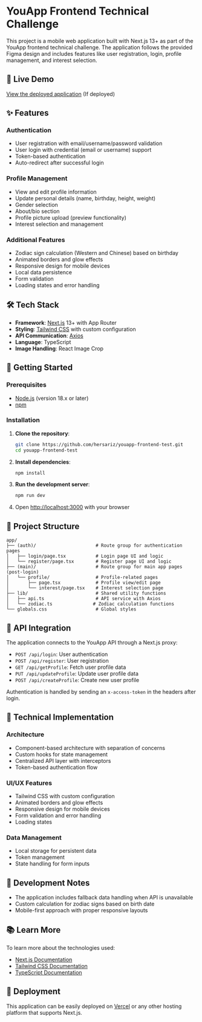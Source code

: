 # YouApp Frontend Technical Challenge

This project is a mobile web application built with Next.js 13+ as part of the YouApp frontend technical challenge. The application follows the provided Figma design and includes features like user registration, login, profile management, and interest selection.

## 📱 Live Demo

[View the deployed application](https://youapp-frontend-test.vercel.app/) (If deployed)

## ✨ Features

### Authentication
- User registration with email/username/password validation
- User login with credential (email or username) support
- Token-based authentication
- Auto-redirect after successful login

### Profile Management
- View and edit profile information
- Update personal details (name, birthday, height, weight)
- Gender selection
- About/bio section
- Profile picture upload (preview functionality)
- Interest selection and management

### Additional Features
- Zodiac sign calculation (Western and Chinese) based on birthday
- Animated borders and glow effects
- Responsive design for mobile devices
- Local data persistence
- Form validation
- Loading states and error handling

## 🛠️ Tech Stack

- **Framework**: [Next.js](https://nextjs.org/) 13+ with App Router
- **Styling**: [Tailwind CSS](https://tailwindcss.com/) with custom configuration
- **API Communication**: [Axios](https://axios-http.com/)
- **Language**: TypeScript
- **Image Handling**: React Image Crop

## 🚀 Getting Started

### Prerequisites

- [Node.js](https://nodejs.org/) (version 18.x or later)
- [npm](https://www.npmjs.com/)

### Installation

1. **Clone the repository**:
   ```bash
   git clone https://github.com/hersariz/youapp-frontend-test.git
   cd youapp-frontend-test
   ```

2. **Install dependencies**:
   ```bash
   npm install
   ```

3. **Run the development server**:
   ```bash
   npm run dev
   ```

4. Open [http://localhost:3000](http://localhost:3000) with your browser

## 📂 Project Structure

```
app/
├── (auth)/                      # Route group for authentication pages
│   ├── login/page.tsx           # Login page UI and logic
│   └── register/page.tsx        # Register page UI and logic
├── (main)/                      # Route group for main app pages (post-login)
│   └── profile/                 # Profile-related pages
│       ├── page.tsx             # Profile view/edit page
│       └── interest/page.tsx    # Interest selection page
├── lib/                         # Shared utility functions
│   ├── api.ts                   # API service with Axios
│   └── zodiac.ts               # Zodiac calculation functions
└── globals.css                  # Global styles
```

## 🔌 API Integration

The application connects to the YouApp API through a Next.js proxy:

- `POST /api/login`: User authentication
- `POST /api/register`: User registration
- `GET /api/getProfile`: Fetch user profile data
- `PUT /api/updateProfile`: Update user profile data
- `POST /api/createProfile`: Create new user profile

Authentication is handled by sending an `x-access-token` in the headers after login.

## 🌟 Technical Implementation

### Architecture
- Component-based architecture with separation of concerns
- Custom hooks for state management
- Centralized API layer with interceptors
- Token-based authentication flow

### UI/UX Features
- Tailwind CSS with custom configuration
- Animated borders and glow effects
- Responsive design for mobile devices
- Form validation and error handling
- Loading states

### Data Management
- Local storage for persistent data
- Token management
- State handling for form inputs

## 📝 Development Notes

- The application includes fallback data handling when API is unavailable
- Custom calculation for zodiac signs based on birth date
- Mobile-first approach with proper responsive layouts

## 📚 Learn More

To learn more about the technologies used:

- [Next.js Documentation](https://nextjs.org/docs)
- [Tailwind CSS Documentation](https://tailwindcss.com/docs)
- [TypeScript Documentation](https://www.typescriptlang.org/docs/)

## 🚀 Deployment

This application can be easily deployed on [Vercel](https://vercel.com) or any other hosting platform that supports Next.js.
